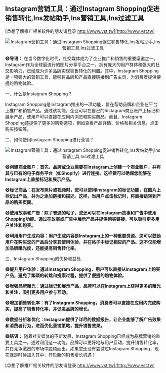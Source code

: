 ## **Instagram营销工具：通过Instagram Shopping促进销售转化,Ins发帖助手,Ins营销工具,Ins过滤工具**

[😍想了解推广相关软件的朋友请登录 http://www.vst.tw](http://www.vst.tw)

 <center><img src="https://vst.tw/MP4/tuiguang/png/5.png" alt="Instagram营销工具：通过Instagram Shopping促进销售转化,Ins发帖助手,Ins营销工具,Ins过滤工具"></center>

**😄导语：**
在当今数字化时代，社交媒体成为了企业推广和销售的重要渠道之一。Instagram作为全球最流行的图片分享平台之一，拥有庞大的用户群体和强大的社交影响力，已经成为许多品牌实现销售转化的利器。其中，Instagram Shopping是一项强大的营销工具，能够将品牌和产品直接链接到广告主页，为消费者提供便捷的购物体验。

一、什么是Instagram Shopping？

Instagram Shopping是Instagram推出的一项功能，旨在帮助品牌和企业在平台上推广和销售产品。通过该功能，企业可以在自己的Instagram商业账户上标记和展示产品，使用户可以直接在应用内浏览和购买商品。而且，Instagram Shopping还提供了更多的购物选项，例如查看产品详情、价格和相关信息，点击购买按钮等。

二、如何使用Instagram Shopping进行营销？

 <center><img src="https://vst.tw/MP4/tuiguang/png/5.png" alt="Instagram营销工具：通过Instagram Shopping促进销售转化,Ins发帖助手,Ins营销工具,Ins过滤工具"></center>

**😄创建商业账户：首先，品牌或企业需要在Instagram上创建一个商业账户，并将其与已有的电子商务平台（如Shopify）进行连接。这样做可以确保您能够在Instagram上直接标记和展示产品。**

**😄标记商品：在发布照片或视频时，您可以使用Instagram的标记功能，在图片上标记出产品，并为之添加链接和描述。这样，当用户点击标记时，将直接跳转到产品的购买页面。**

**😄使用故事和广告：除了普通的帖子，您还可以在Instagram故事和广告中使用Shopping功能。通过在故事或广告中展示产品并提供购买链接，可以吸引更多用户关注和购买。**

**😄利用用户生成内容：用户生成内容是Instagram上的一种重要资源。您可以鼓励用户在购买您的产品后分享其使用体验，并在帖子中标记相应的产品。这不仅能增加品牌曝光度，还能提高销售转化率。**

三、Instagram Shopping的优势和益处

**😄提升用户体验：通过Instagram Shopping，用户可以直接从Instagram上购买产品，避免了繁琐的转跳和搜索过程，提供了便捷的购物体验。**

**😄增强品牌曝光：通过标记和展示产品，品牌可以在Instagram上获得更多的曝光和关注，吸引更多用户参与互动。**

**😄增加销售转化率：有了Instagram Shopping，消费者可以直接在应用内完成购买，提高了销售转化率，并促进品牌的增长。**

**😄数据分析和优化：Instagram提供了详尽的数据报告，让企业能够了解广告效果和消费者行为，进而优化营销策略，提升销售效果。**

**😄结语：**
随着社交媒体的不断发展，Instagram Shopping已经成为品牌营销的重要工具之一。通过利用这一功能，品牌可以更好地与用户互动，提升销售转化率，并在竞争激烈的市场中脱颖而出。如果您还没有尝试过Instagram Shopping，现在就是时候加入其中，开启新的销售增长机遇！

[😍想了解推广相关软件的朋友请登录 http://www.vst.tw](http://www.vst.tw)



